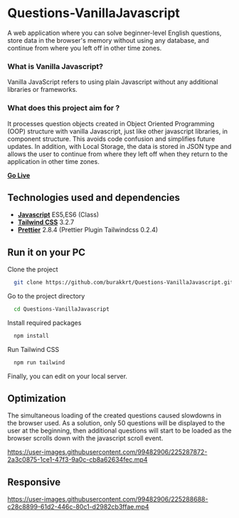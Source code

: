 
# Questions-VanillaJavascript

A web application where you can solve beginner-level English questions, store data in the browser's memory without using any database, and continue from where you left off in other time zones.

### What is Vanilla Javascript?
Vanilla JavaScript refers to using plain Javascript without any additional libraries or frameworks.

### What does this project aim for ?
It processes question objects created in Object Oriented Programming (OOP) structure with vanilla Javascript, just like other javascript libraries, in component structure. This avoids code confusion and simplifies future updates.
In addition, with Local Storage, the data is stored in JSON type and allows the user to continue from where they left off when they return to the application in other time zones.

[**Go Live**](https://burakkrt.github.io/Questions-VanillaJavascript/)
## Technologies used and dependencies

- [**Javascript**](https://www.javascript.com) ES5,ES6 (Class)
- [**Tailwind CSS**](https://tailwindcss.com) 3.2.7
- [**Prettier**](https://prettier.io) 2.8.4 (Prettier Plugin Tailwindcss 0.2.4)



## Run it on your PC

Clone the project

```bash
  git clone https://github.com/burakkrt/Questions-VanillaJavascript.git
```

Go to the project directory

```bash
  cd Questions-VanillaJavascript
```

Install required packages

```bash
  npm install
```

Run Tailwind CSS

```bash
  npm run tailwind
```

Finally, you can edit on your local server.

## Optimization

The simultaneous loading of the created questions caused slowdowns in the browser used. As a solution, only 50 questions will be displayed to the user at the beginning, then additional questions will start to be loaded as the browser scrolls down with the javascript scroll event.

https://user-images.githubusercontent.com/99482906/225287872-2a3c0875-1ce1-47f3-9a0c-cb8a62634fec.mp4

## Responsive

https://user-images.githubusercontent.com/99482906/225288688-c28c8899-61d2-446c-80c1-d2982cb3ffae.mp4
